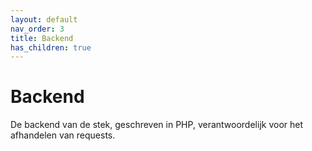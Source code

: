 ```yaml
---
layout: default
nav_order: 3
title: Backend
has_children: true
---
```


# Backend

De backend van de stek, geschreven in PHP, verantwoordelijk voor het afhandelen van requests.

